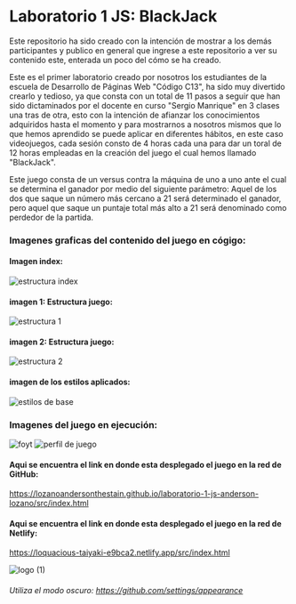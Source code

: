 # Laboratorio 1 JS: BlackJack

Este repositorio ha sido creado con la intención de mostrar a los demás participantes y publico en general que ingrese a este repositorio a ver su contenido este, enterada un poco del cómo se ha creado.

Este es el primer laboratorio creado por nosotros los estudiantes de la escuela de Desarrollo de Páginas Web "Código C13", ha sido muy divertido crearlo y tedioso, ya que consta con un total de 11 pasos a seguir que han sido dictaminados por el docente en curso "Sergio Manrique" en 3 clases una tras de otra, esto con la intención de afianzar los conocimientos adquiridos hasta el momento y para mostrarnos a nosotros mismos que lo que hemos aprendido se puede aplicar en diferentes hábitos, en este caso videojuegos, cada sesión consto de 4 horas cada una para dar un toral de 12 horas empleadas en la creación del juego el cual hemos llamado "BlackJack".

Este juego consta de un versus contra la máquina de uno a uno ante el cual se determina el ganador por medio del siguiente parámetro: Aquel de los dos que saque un número más cercano a 21 será determinado el ganador, pero aquel que saque un puntaje total más alto a 21 será denominado como perdedor de la partida.

### Imagenes graficas del contenido del juego en cógigo:

#### Imagen index: 

![estructura index](https://user-images.githubusercontent.com/105325885/182480711-428205c1-6db9-42be-94bf-7c5eb95cfd8d.png)

#### imagen 1: Estructura juego:

![estructura 1](https://user-images.githubusercontent.com/105325885/182480813-07d0fe58-5ff6-4f94-9f59-0fcae6346751.png)

#### imagen 2: Estructura juego:

![estructura 2](https://user-images.githubusercontent.com/105325885/182481031-bbff7325-e612-4c05-bbbb-afa57a3562e7.png)

#### imagen de los estilos aplicados:

![estilos de base](https://user-images.githubusercontent.com/105325885/182481163-84e01123-5618-4732-baa5-035a6b1564de.png)

### Imagenes del juego en ejecución: 

![foyt](https://user-images.githubusercontent.com/105325885/182481760-de11993e-3a03-4df1-80f0-7abaf8fa0dd0.png)
![perfil de juego](https://user-images.githubusercontent.com/105325885/182481747-c0463098-8cfe-4a6b-b3b0-3ceb9d5306ef.png)


#### Aqui se encuentra el link en donde esta desplegado el juego en la red de GitHub: 
https://lozanoandersonthestain.github.io/laboratorio-1-js-anderson-lozano/src/index.html

#### Aqui se encuentra el link en donde esta desplegado el juego en la red de Netlify:
https://loquacious-taiyaki-e9bca2.netlify.app/src/index.html


![logo (1)](https://user-images.githubusercontent.com/105325882/180083080-6ecb87c5-5f93-424a-b45e-2a8ab1ef521a.png)

###### Utiliza el modo oscuro: https://github.com/settings/appearance
